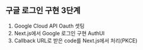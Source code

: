 ## 구글 로그인 구현 3단계

1. Google Cloud API Oauth 셋팅
2. Next.js에서 Google 로그인 구현 AuthUI
3. Callback URL로 받은 code를 Next.js에서 처리(PKCE)
